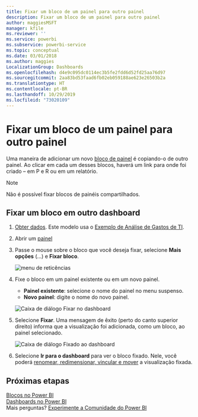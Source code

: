 ```yaml
---
title: Fixar um bloco de um painel para outro painel
description: Fixar um bloco de um painel para outro painel
author: maggiesMSFT
manager: kfile
ms.reviewer: ''
ms.service: powerbi
ms.subservice: powerbi-service
ms.topic: conceptual
ms.date: 03/01/2018
ms.author: maggies
LocalizationGroup: Dashboards
ms.openlocfilehash: d4e9c095dc0114ec3b5fe2fdd6d52fd25aa76d97
ms.sourcegitcommit: 2aa83bd53faad6fb02eb059188ae623e26503b2a
ms.translationtype: HT
ms.contentlocale: pt-BR
ms.lasthandoff: 10/29/2019
ms.locfileid: "73020109"
---
```

# <a name="pin-a-tile-from-one-dashboard-to-another-dashboard"></a>Fixar um bloco de um painel para outro painel
Uma maneira de adicionar um novo [bloco de painel](consumer/end-user-tiles.md) é copiando-o de outro painel. Ao clicar em cada um desses blocos, haverá um link para onde foi criado – em P e R ou em um relatório. 

> [!NOTE]
> Não é possível fixar blocos de painéis compartilhados.

## <a name="pin-a-tile-to-another-dashboard"></a>Fixar um bloco em outro dashboard
1. [Obter dados](service-get-data.md). Este modelo usa o [Exemplo de Análise de Gastos de TI](sample-it-spend.md).
2. Abrir um [painel](consumer/end-user-dashboards.md)
3. Passe o mouse sobre o bloco que você deseja fixar, selecione **Mais opções** (...) e **Fixar bloco**.  
   
   ![menu de reticências](media/service-pin-tile-to-another-dashboard/power-bi-pin-another-dash.png)
4. Fixe o bloco em um painel existente ou em um novo painel. 
   
   * **Painel existente**: selecione o nome do painel no menu suspenso.
   * **Novo painel**: digite o nome do novo painel.
   
   ![Caixa de diálogo Fixar no dashboard](media/service-pin-tile-to-another-dashboard/pbi_pintoanotherdash.png)
5. Selecione **Fixar**.
   Uma mensagem de êxito (perto do canto superior direito) informa que a visualização foi adicionada, como um bloco, ao painel selecionado.
   
   ![Caixa de diálogo Fixado ao dashboard](media/service-pin-tile-to-another-dashboard/power-bi-pin-success.png)
6. Selecione **Ir para o dashboard** para ver o bloco fixado. Nele, você poderá [renomear, redimensionar, vincular e mover](service-dashboard-edit-tile.md) a visualização fixada.

## <a name="next-steps"></a>Próximas etapas
[Blocos no Power BI](consumer/end-user-tiles.md)  
[Dashboards no Power BI](consumer/end-user-dashboards.md)  
Mais perguntas? [Experimente a Comunidade do Power BI](http://community.powerbi.com/)

